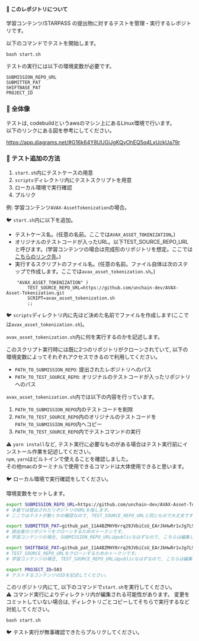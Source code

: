 #### 📓 このレポジトリについて

学習コンテンツ/STARPASS の提出物に対するテストを管理・実行するレポジトリです。

以下のコマンドでテストを開始します。

```
bash start.sh
```

テストの実行には以下の環境変数が必要です。

```
SUBMISSION_REPO_URL
SUBMITTER_PAT
SHIFTBASE_PAT
PROJECT_ID
```

### 📓 全体像

テストは, codebuildというawsのマシン上にあるLinux環境で行います。  
以下のリンクにある図を参考にしてください。

https://app.diagrams.net/#G16k64Y8UUGiJgKQyOhEQ5q4LxUckUa79r

### 📓 テスト追加の方法

1. `start.sh`内にテストケースの用意
2. `scripts`ディレクトリ内にテストスクリプトを用意
3. ローカル環境で実行確認
4. プルリク

例:
学習コンテンツ`AVAX-AssetTokenization`の場合。

🐦 `start.sh`内に以下を追加。

- テストケース名。(任意の名前。ここでは`AVAX_ASSET_TOKENIZATION`。)
- オリジナルのテストコードが入ったURL。以下TEST_SOURCE_REPO_URLと呼びます。(学習コンテンツの場合は完成形のリポジトリを想定。ここでは[こちらのリンク先](https://github.com/unchain-dev/AVAX-Asset-Tokenization.git)。)
- 実行するスクリプトのファイル名。(任意の名前。ファイル自体は次のステップで作成します。ここでは`avax_asset_tokenization.sh`。)

```
    "AVAX_ASSET_TOKENIZATION" )
        TEST_SOURCE_REPO_URL=https://github.com/unchain-dev/AVAX-Asset-Tokenization.git
        SCRIPT=avax_asset_tokenization.sh
        ;;
```

🐦 `scripts`ディレクトリ内に先ほど決めた名前でファイルを作成します(ここでは`avax_asset_tokenization.sh`)。

`avax_asset_tokenization.sh`内に何を実行するのかを記述します。

このスクリプト実行時には既に2つのリポジトリがクローンされていて, 以下の環境変数によってそれぞれアクセスできるので利用してください。

- `PATH_TO_SUBMISSION_REPO`: 提出されたレポジトリへのパス
- `PATH_TO_TEST_SOURCE_REPO`: オリジナルのテストコードが入ったリポジトリへのパス

`avax_asset_tokenization.sh`内では以下の内容を行っています。

1. `PATH_TO_SUBMISSION_REPO`内のテストコードを削除
2. `PATH_TO_TEST_SOURCE_REPO`内のオリジナルのテストコードを`PATH_TO_SUBMISSION_REPO`内へコピー
3. `PATH_TO_TEST_SOURCE_REPO`内でテストコマンドの実行

⚠️ `yarn install`など, テスト実行に必要なものがある場合はテスト実行前にインストール作業を記述してください。  
`npm`, `yarn`はビルトインで使えることを確認しました。  
その他macのターミナルで使用できるコマンドは大体使用できると思います。

🐦 ローカル環境で実行確認をしてください。

環境変数をセットします。
```bash
export SUBMISSION_REPO_URL=https://github.com/unchain-dev/AVAX-Asset-Tokenization.git
# 本番では提出されたリポジトリのURLを指します。
# ここではテストが動くかの確認なので, TEST_SOURCE_REPO_URLと同じもので大丈夫です。

export SUBMITTER_PAT=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
# 提出者のリポジトリをクローンするためのトークンです。
# 学習コンテンツの場合, SUBMISSION_REPO_URLはpublicなはずなので, こちらは編集しなくて大丈夫です。このままexportしてください。

export SHIFTBASE_PAT=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
# TEST_SOURCE_REPO_URLをクローンするためのトークンです。
# 学習コンテンツの場合, TEST_SOURCE_REPO_URLはpublicなはずなので, こちらは編集しなくて大丈夫です。このままexportしてください。

export PROJECT_ID=503
# テストするコンテンツのIDを記述してください。
```

このリポジトリ内にて, 以下のコマンドで`start.sh`を実行してください。  
⚠️ コマンド実行によりディレクトリ内が編集される可能性があります。 変更をコミットしていない場合は, ディレクトリごとコピーしてそちらで実行するなど対処してください。

```
bash start.sh
```

🐦 テスト実行が無事確認できたらプルリクしてください。